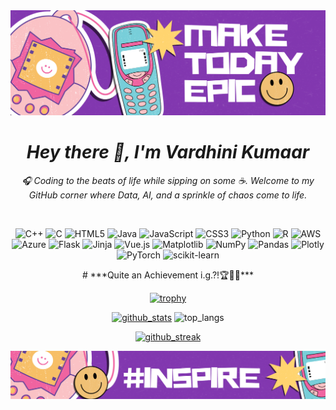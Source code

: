 <img src="https://github.com/vardhinii/vardhinii/blob/main/images/vardhinii_banner.png"/>
<div align="center">

# ***Hey there 👋, I'm Vardhini Kumaar***
*🎧 Coding to the beats of life while sipping on some ☕. Welcome to my GitHub corner where Data, AI, and a sprinkle of chaos come to life.*
</div>
<br/>

<div align="center">  
  
![C++](https://img.shields.io/badge/c++-%2300599C.svg?style=for-the-badge&logo=c%2B%2B&logoColor=white) ![C](https://img.shields.io/badge/c-%2300599C.svg?style=for-the-badge&logo=c&logoColor=white) ![HTML5](https://img.shields.io/badge/html5-%23E34F26.svg?style=for-the-badge&logo=html5&logoColor=white) ![Java](https://img.shields.io/badge/java-%23ED8B00.svg?style=for-the-badge&logo=openjdk&logoColor=white) ![JavaScript](https://img.shields.io/badge/javascript-%23323330.svg?style=for-the-badge&logo=javascript&logoColor=%23F7DF1E) ![CSS3](https://img.shields.io/badge/css3-%231572B6.svg?style=for-the-badge&logo=css3&logoColor=white) ![Python](https://img.shields.io/badge/python-3670A0?style=for-the-badge&logo=python&logoColor=ffdd54) ![R](https://img.shields.io/badge/r-%23276DC3.svg?style=for-the-badge&logo=r&logoColor=white) ![AWS](https://img.shields.io/badge/AWS-%23FF9900.svg?style=for-the-badge&logo=amazon-aws&logoColor=white) ![Azure](https://img.shields.io/badge/azure-%230072C6.svg?style=for-the-badge&logo=microsoftazure&logoColor=white) ![Flask](https://img.shields.io/badge/flask-%23000.svg?style=for-the-badge&logo=flask&logoColor=white) ![Jinja](https://img.shields.io/badge/jinja-white.svg?style=for-the-badge&logo=jinja&logoColor=black) ![Vue.js](https://img.shields.io/badge/vue.js-%2335495e.svg?style=for-the-badge&logo=vuedotjs&logoColor=%234FC08D) ![Matplotlib](https://img.shields.io/badge/Matplotlib-%23ffffff.svg?style=for-the-badge&logo=Matplotlib&logoColor=black) ![NumPy](https://img.shields.io/badge/numpy-%23013243.svg?style=for-the-badge&logo=numpy&logoColor=white) ![Pandas](https://img.shields.io/badge/pandas-%23150458.svg?style=for-the-badge&logo=pandas&logoColor=white) ![Plotly](https://img.shields.io/badge/Plotly-%233F4F75.svg?style=for-the-badge&logo=plotly&logoColor=white) ![PyTorch](https://img.shields.io/badge/PyTorch-%23EE4C2C.svg?style=for-the-badge&logo=PyTorch&logoColor=white) ![scikit-learn](https://img.shields.io/badge/scikit--learn-%23F7931E.svg?style=for-the-badge&logo=scikit-learn&logoColor=white)

</div>
<div align="center">
# ***Quite an Achievement i.g.?!🏆😶‍🌫️***
  
[![trophy](https://github-profile-trophy.vercel.app/?username=vardhinii&theme=discord&margin-w=15&title=-Reviews&no-bg=true)](https://github.com/vardhinii)

</div>
<div align="center">

[![github_stats](https://github-readme-stats.vercel.app/api?username=vardhinii&theme=tokyonight&show_icons=true&bg_color=00000000)](https://github.com/vardhinii)
<img height=195 src="https://github-readme-stats.vercel.app/api/top-langs/?username=vardhinii&theme=tokyonight&hide_border=false&include_all_commits=true&count_private=true&layout=compact&bg_color=00000000" alt="top_langs" />
</a>
<!--
![top_langs](https://github-readme-stats.vercel.app/api/top-langs/?username=vardhinii&theme=tokyonight&hide_border=false&include_all_commits=true&count_private=true&layout=compact&bg_color=00000000&card_width=400&height=195)
-->

[![github_streak](https://streak-stats.demolab.com?user=vardhinii&theme=tokyonight-duo)](https://git.io/streak-stats)
</div>

<img src="https://github.com/vardhinii/vardhinii/blob/main/images/vardhinii_footer.png"/>
<!--
vardhinii/vardhinii is a ✨ special ✨ repository because its `README.md` (this file) appears on your GitHub profile.
You can click the Preview link to take a look at your changes.
--->
